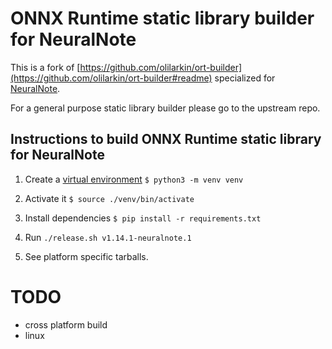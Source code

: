 # ONNX Runtime static library builder for NeuralNote

This is a fork of [https://github.com/olilarkin/ort-builder](https://github.com/olilarkin/ort-builder#readme) specialized for [NeuralNote](https://github.com/DamRsn/NeuralNote).

For a general purpose static library builder please go to the upstream repo.

## Instructions to build ONNX Runtime static library for NeuralNote

1. Create a [virtual environment](https://packaging.python.org/tutorials/installing-packages/#creating-virtual-environments) `$ python3 -m venv venv`

2. Activate it `$ source ./venv/bin/activate`

3. Install dependencies `$ pip install -r requirements.txt`

4. Run `./release.sh v1.14.1-neuralnote.1`

5. See platform specific tarballs.

# TODO

- cross platform build
- linux
